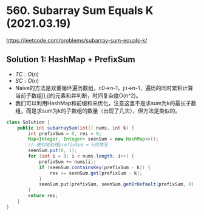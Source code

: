 # 560. Subarray Sum Equals K (2021.03.19)

https://leetcode.com/problems/subarray-sum-equals-k/

## Solution 1: HashMap + PrefixSum

- $TC:O(n)$
- $SC:O(n)$
- Naive的方法是双重循环遍历数组，i:0->n-1，j:i->n-1，遍历的同时累积计算当前子数组[i,j]的元素和并判断，时间复杂度O(n^2)。
- 我们可以利用HashMap和前缀和来优化，注意这里不是求sum为k的最长子数组，而是求sum为k的子数组的数量（出现了几次），但方法是类似的。

```java
class Solution {
    public int subarraySum(int[] nums, int k) {
        int prefixSum = 0, res = 0;
        Map<Integer, Integer> seenSum = new HashMap<>();
        // 便利地处理prefixSum = k的情况
        seenSum.put(0, 1);
        for (int i = 0; i < nums.length; i++) {
            prefixSum += nums[i];
            if (seenSum.containsKey(prefixSum - k)) {
                res += seenSum.get(prefixSum - k);
            }
            seenSum.put(prefixSum, seenSum.getOrDefault(prefixSum, 0) + 1);
        }
        return res;
    }
}
```